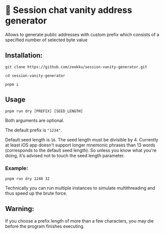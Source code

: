# 💚 Session chat vanity address generator

Allows to generate public addresses with custom prefix which consists of a specified number of selected byte value

## Installation:

`git clone https://github.com/zeokku/session-vanity-generator.git`

`cd session-vanity-generator`

`pnpm i`

## Usage

`pnpm run dry [PREFIX] [SEED_LENGTH]`

Both arguments are optional.

The default prefix is `"1234"`.

Default seed length is `16`. The seed length must be divisible by 4. Currently at least iOS app doesn't support longer mnemonic phrases than 13 words (corresponds to the default seed length). So unless you know what you're doing, it's advised not to touch the seed length parameter.

### Example:

`pnpm run dry 1248 32`

Technically you can run multiple instances to simulate multithreading and thus speed up the brute force.

## Warning:

If you choose a prefix length of more than a few characters, you may die before the program finishes executing.
